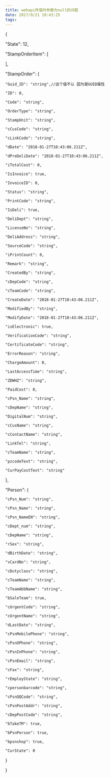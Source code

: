 ```yaml
---
title: webapi传值时参数为null的问题
date: 2017/9/21 10:43:25
tags:
---
```



  


{

  "State": 12,

  "StampOrderItem": [

  ],

  "StampOrder": {

    "Guid_ID": "string",//这个值不认 因为是GUID属性

    "ID": 0,

    "Code": "string",

    "OrderType": "string",

    "StampUnit": "string",

    "cCusCode": "string",

    "cLinkCode": "string",

    "dDate": "2018-01-27T10:43:06.211Z",

    "dPreDeliDate": "2018-01-27T10:43:06.211Z",

    "iTotalCost": 0,

    "IsInvoice": true,

    "InvoiceID": 0,

    "Status": "string",

    "PrintCode": "string",

    "IsDeli": true,

    "DeliDept": "string",

    "LicenseNo": "string",

    "DeliAddress": "string",

    "SourceCode": "string",

    "iPrintCount": 0,

    "Remark": "string",

    "CreatedBy": "string",

    "cDepCode": "string",

    "cTeamCode": "string",

    "CreateDate": "2018-01-27T10:43:06.211Z",

    "ModifiedBy": "string",

    "ModifyDate": "2018-01-27T10:43:06.211Z",

    "isElectronic": true,

    "VerificationCode": "string",

    "CertificateCode": "string",

    "ErrorReason": "string",

    "ChargeAmount": 0,

    "LastAccessTime": "string",

    "ZDWHZ": "string",

    "PaidCost": 0,

    "cPsn_Name": "string",

    "cDepName": "string",

    "DigitalNum": "string",

    "cCusName": "string",

    "cContactName": "string",

    "LinkTel": "string",

    "cTeamName": "string",

    "pzcodeText": "string",

    "CurPayCostText": "string"

  },

  "Person": {

    "cPsn_Num": "string",

    "cPsn_Name": "string",

    "cPsn_NameEN": "string",

    "cDept_num": "string",

    "cDepName": "string",

    "rSex": "string",

    "dBirthDate": "string",

    "vCardNo": "string",

    "cDutyclass": "string",

    "cTeamName": "string",

    "cTeamAbbName": "string",

    "bSaleTeam": true,

    "cUrgentCode": "string",

    "cUrgentName": "string",

    "dLastDate": "string",

    "cPsnMobilePhone": "string",

    "cPsnOPhone": "string",

    "cPsnInPhone": "string",

    "cPsnEmail": "string",

    "cFax": "string",

    "rEmployState": "string",

    "cpersonbarcode": "string",

    "cPsnQQCode": "string",

    "cPsnPostAddr": "string",

    "cDepPostCode": "string",

    "bTakeTM": true,

    "bPsnPerson": true,

    "bpsnshop": true,

    "CurState": 0

  }

}
